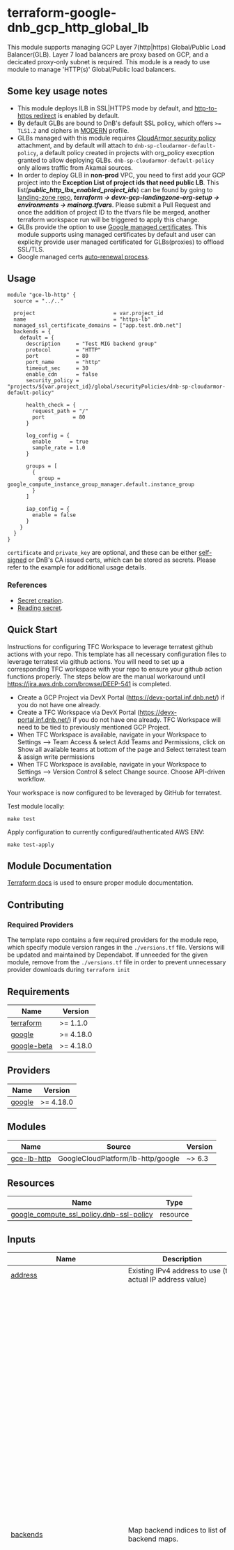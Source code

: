 # terraform-google-dnb_gcp_http_global_lb
This module supports managing GCP Layer 7(http|https) Global/Public Load Balancer(GLB). Layer 7 load balancers are proxy based on GCP, and a decicated proxy-only subnet is required. This module is a ready to use module to manage 'HTTP(s)' Global/Public load balancers.

## Some key usage notes
- This module deploys ILB in SSL|HTTPS mode by default, and [http-to-https redirect](https://cloud.google.com/load-balancing/docs/https/setting-up-http-https-redirect) is enabled by default.
- By default GLBs are bound to DnB's default SSL policy, which offers `>= TLS1.2` and ciphers in [MODERN](https://cloud.google.com/load-balancing/docs/ssl-policies-concepts#defining_an_ssl_policy) profile.
- GLBs managed with this module requires [CloudArmor security policy](https://cloud.google.com/armor/docs/integrating-cloud-armor#https-iap) attachment, and by default will attach to `dnb-sp-cloudarmor-default-policy`, a default policy created in projects with org_policy execption granted to allow deploying GLBs. `dnb-sp-cloudarmor-default-policy` only allows traffic from Akamai sources.
- In order to deploy GLB in **non-prod** VPC, you need to first add your GCP project into the **Exception List of project ids that need public LB**. This list(**_public_http_lbs_enabled_project_ids_**) can be found by going to [landing-zone repo](https://github.com/dnb-main/devx-gcp-lz), **_terraform -> devx-gcp-landingzone-org-setup -> environments -> mainorg.tfvars_**. Please submit a Pull Request and once the addition of project ID to the tfvars file be merged, another terraform workspace run will be triggered to apply this change.
- GLBs provide the option to use [Google managed certificates](https://cloud.google.com/load-balancing/docs/ssl-certificates/google-managed-certs). This module supports using managed certificates by default and user can explicity provide user managed certificated for GLBs(proxies) to offload SSL/TLS.
- Google managed certs [auto-renewal process](https://cloud.google.com/load-balancing/docs/ssl-certificates/google-managed-certs#renewal).

## Usage

```hcl
module "gce-lb-http" {
  source = "../.."

  project                         = var.project_id
  name                            = "https-lb"
  managed_ssl_certificate_domains = ["app.test.dnb.net"]
  backends = {
    default = {
      description     = "Test MIG backend group"
      protocol        = "HTTP"
      port            = 80
      port_name       = "http"
      timeout_sec     = 30
      enable_cdn      = false
      security_policy = "projects/${var.project_id}/global/securityPolicies/dnb-sp-cloudarmor-default-policy"

      health_check = {
        request_path = "/"
        port         = 80
      }

      log_config = {
        enable      = true
        sample_rate = 1.0
      }

      groups = [
        {
          group = google_compute_instance_group_manager.default.instance_group
        }
      ]

      iap_config = {
        enable = false
      }
    }
  }
}
```

`certificate` and `private_key` are optional, and these can be either [self-signed](https://cloud.google.com/load-balancing/docs/ssl-certificates/self-managed-certs) or DnB's CA issued certs, which can be stored as secrets. Please refer to the example for additional usage details.

### References
- [Secret creation](https://registry.terraform.io/providers/hashicorp/google/latest/docs/resources/secret_manager_secret_version).
- [Reading secret](https://registry.terraform.io/providers/hashicorp/google/latest/docs/data-sources/secret_manager_secret_version).

## Quick Start

Instructions for configuring TFC Workspace to leverage terratest github actions with your repo.  This template has all necessary configuration files to leverage terratest via github actions.  You will need to set up a corresponding TFC workspace with your repo to ensure your github action functions properly.  The steps below are the manual workaround until https://jira.aws.dnb.com/browse/DEEP-541 is completed.

   * Create a GCP Project via DevX Portal (https://devx-portal.inf.dnb.net/) if you do not have one already.
   * Create a TFC Workspace via DevX Portal (https://devx-portal.inf.dnb.net/) if you do not have one already.  TFC Workspace will need to be tied to previously mentioned GCP Project.
   * When TFC Workspace is available, navigate in your Workspace to Settings --> Team Access & select Add Teams and Permissions, click on Show all available teams at bottom of the page and Select terratest team & assign write permissions
   * When TFC Workspace is available, navigate in your Workspace to Settings --> Version Control & select Change source.  Choose API-driven workflow.

Your workspace is now configured to be leveraged by GitHub for terratest.

Test module locally:
```
make test
```

Apply configuration to currently configured/authenticated AWS ENV:
```
make test-apply
```

## Module Documentation
[Terraform docs](https://github.com/terraform-docs/terraform-docs) is used to ensure proper module documentation.

## Contributing

### Required Providers

The template repo contains a few required providers for the module repo, which specify module version ranges in the `./versions.tf` file. Versions will be updated and maintained by Dependabot. If unneeded for the given module, remove from the `./versions.tf` file in order to prevent unnecessary provider downloads during `terraform init`

<!-- BEGINNING OF PRE-COMMIT-TERRAFORM DOCS HOOK -->
## Requirements

| Name | Version |
|------|---------|
| <a name="requirement_terraform"></a> [terraform](#requirement\_terraform) | >= 1.1.0 |
| <a name="requirement_google"></a> [google](#requirement\_google) | >= 4.18.0 |
| <a name="requirement_google-beta"></a> [google-beta](#requirement\_google-beta) | >= 4.18.0 |

## Providers

| Name | Version |
|------|---------|
| <a name="provider_google"></a> [google](#provider\_google) | >= 4.18.0 |

## Modules

| Name | Source | Version |
|------|--------|---------|
| <a name="module_gce-lb-http"></a> [gce-lb-http](#module\_gce-lb-http) | GoogleCloudPlatform/lb-http/google | ~> 6.3 |

## Resources

| Name | Type |
|------|------|
| [google_compute_ssl_policy.dnb-ssl-policy](https://registry.terraform.io/providers/hashicorp/google/latest/docs/resources/compute_ssl_policy) | resource |

## Inputs

| Name | Description | Type | Default | Required |
|------|-------------|------|---------|:--------:|
| <a name="input_address"></a> [address](#input\_address) | Existing IPv4 address to use (the actual IP address value) | `string` | `null` | no |
| <a name="input_backends"></a> [backends](#input\_backends) | Map backend indices to list of backend maps. | <pre>map(object({<br>    protocol  = string<br>    port      = number<br>    port_name = string<br><br>    description             = optional(string)<br>    enable_cdn              = bool<br>    security_policy         = string<br>    custom_request_headers  = optional(list(string))<br>    custom_response_headers = optional(list(string))<br><br>    timeout_sec                     = number<br>    connection_draining_timeout_sec = optional(number)<br>    session_affinity                = optional(string)<br>    affinity_cookie_ttl_sec         = optional(number)<br><br>    health_check = object({<br>      check_interval_sec  = optional(number)<br>      timeout_sec         = optional(number)<br>      healthy_threshold   = optional(number)<br>      unhealthy_threshold = optional(number)<br>      request_path        = string<br>      port                = number<br>      host                = optional(string)<br>      logging             = optional(bool)<br>    })<br><br>    log_config = object({<br>      enable      = bool<br>      sample_rate = number<br>    })<br><br>    groups = list(object({<br>      group = string<br><br>      balancing_mode               = optional(string)<br>      capacity_scaler              = optional(number)<br>      description                  = optional(string)<br>      max_connections              = optional(number)<br>      max_connections_per_instance = optional(number)<br>      max_connections_per_endpoint = optional(number)<br>      max_rate                     = optional(number)<br>      max_rate_per_instance        = optional(number)<br>      max_rate_per_endpoint        = optional(number)<br>      max_utilization              = optional(number)<br>    }))<br>    iap_config = object({<br>      enable               = bool<br>      oauth2_client_id     = optional(string)<br>      oauth2_client_secret = optional(string)<br>    })<br>  }))</pre> | n/a | yes |
| <a name="input_cdn"></a> [cdn](#input\_cdn) | Set to `true` to enable cdn on backend. | `bool` | `false` | no |
| <a name="input_certificate"></a> [certificate](#input\_certificate) | Content of the SSL certificate. Required if `ssl` is `true` and `ssl_certificates` is empty. | `string` | `null` | no |
| <a name="input_create_address"></a> [create\_address](#input\_create\_address) | Create a new global IPv4 address | `bool` | `true` | no |
| <a name="input_create_ipv6_address"></a> [create\_ipv6\_address](#input\_create\_ipv6\_address) | Allocate a new IPv6 address. Conflicts with "ipv6\_address" - if both specified, "create\_ipv6\_address" takes precedence. | `bool` | `false` | no |
| <a name="input_create_url_map"></a> [create\_url\_map](#input\_create\_url\_map) | Set to `false` if url\_map variable is provided. | `bool` | `true` | no |
| <a name="input_enable_ipv6"></a> [enable\_ipv6](#input\_enable\_ipv6) | Enable IPv6 address on the CDN load-balancer | `bool` | `false` | no |
| <a name="input_http_forward"></a> [http\_forward](#input\_http\_forward) | Set to `false` to disable HTTP port 80 forward | `bool` | `true` | no |
| <a name="input_https_redirect"></a> [https\_redirect](#input\_https\_redirect) | Set to `true` to enable https redirect on the lb. | `bool` | `true` | no |
| <a name="input_ipv6_address"></a> [ipv6\_address](#input\_ipv6\_address) | An existing IPv6 address to use (the actual IP address value) | `string` | `null` | no |
| <a name="input_labels"></a> [labels](#input\_labels) | The labels to attach to resources created by this module | `map(string)` | `{}` | no |
| <a name="input_managed_ssl_certificate_domains"></a> [managed\_ssl\_certificate\_domains](#input\_managed\_ssl\_certificate\_domains) | Create Google-managed SSL certificates for specified domains. Requires `ssl` to be set to `true` and `use_ssl_certificates` set to `false`. | `list(string)` | `[]` | no |
| <a name="input_name"></a> [name](#input\_name) | Name for the forwarding rule and prefix for supporting resources | `string` | n/a | yes |
| <a name="input_private_key"></a> [private\_key](#input\_private\_key) | Content of the private SSL key. Required if `ssl` is `true` and `ssl_certificates` is empty. | `string` | `null` | no |
| <a name="input_project"></a> [project](#input\_project) | The project to deploy to, if not set the default provider project is used. | `string` | n/a | yes |
| <a name="input_quic"></a> [quic](#input\_quic) | Set to `true` to enable QUIC support | `bool` | `false` | no |
| <a name="input_random_certificate_suffix"></a> [random\_certificate\_suffix](#input\_random\_certificate\_suffix) | Bool to enable/disable random certificate name generation. Set and keep this to true if you need to change the SSL cert. | `bool` | `false` | no |
| <a name="input_ssl"></a> [ssl](#input\_ssl) | Set to `true` to enable SSL support, requires variable `ssl_certificates` - a list of self\_link certs | `bool` | `true` | no |
| <a name="input_ssl_certificates"></a> [ssl\_certificates](#input\_ssl\_certificates) | SSL cert self\_link list. Required if `ssl` is `true` and no `private_key` and `certificate` is provided. | `list(string)` | `[]` | no |
| <a name="input_ssl_custom_features"></a> [ssl\_custom\_features](#input\_ssl\_custom\_features) | List of custom ciphers. See: https://cloud.google.com/load-balancing/docs/ssl-policies-concepts#defining_an_ssl_policy | `list(string)` | `[]` | no |
| <a name="input_ssl_policy"></a> [ssl\_policy](#input\_ssl\_policy) | Selfink to SSL Policy | `string` | `null` | no |
| <a name="input_ssl_profile"></a> [ssl\_profile](#input\_ssl\_profile) | SSL Profile. See: https://cloud.google.com/load-balancing/docs/ssl-policies-concepts#defining_an_ssl_policy | `string` | `"MODERN"` | no |
| <a name="input_url_map"></a> [url\_map](#input\_url\_map) | The url\_map resource to use. Default is to send all traffic to first backend. | `string` | `null` | no |
| <a name="input_use_ssl_certificates"></a> [use\_ssl\_certificates](#input\_use\_ssl\_certificates) | If true, use the certificates provided by `ssl_certificates`, otherwise, create cert from `private_key` and `certificate` | `bool` | `false` | no |

## Outputs

| Name | Description |
|------|-------------|
| <a name="output_external_ip"></a> [external\_ip](#output\_external\_ip) | The external IPv4 assigned to the global fowarding rule. |
| <a name="output_https_proxy"></a> [https\_proxy](#output\_https\_proxy) | HTTPS proxy used by the GLB. |
| <a name="output_url_map"></a> [url\_map](#output\_url\_map) | URL map bound to the GCL. |
<!-- END OF PRE-COMMIT-TERRAFORM DOCS HOOK -->
